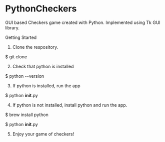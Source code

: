 # PythonCheckers
GUI based Checkers game created with Python. Implemented using Tk GUI library.

Getting Started
1. Clone the respository.

$ git clone <link-to-repo>

2. Check that python is installed

$ python --version

3. If python is installed, run the app

$ python __init__.py

4. If python is not installed, install python and run the app.

$ brew install python

$ python __init__.py

5. Enjoy your game of checkers!
